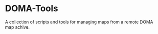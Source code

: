 # DOMA-Tools

 A collection of scripts and tools for managing maps from a remote [DOMA](https://github.com/matstroeng/doma) map achive. 